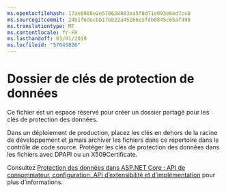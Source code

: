 ```yaml
---
ms.openlocfilehash: 17ae8088e2e570628883ea5f8d71e093e6ed7cc8
ms.sourcegitcommit: 24b1f6decbb17bb22a45166e5fdb0845c65af498
ms.translationtype: MT
ms.contentlocale: fr-FR
ms.lasthandoff: 03/01/2019
ms.locfileid: "57043026"
---
```

# <a name="data-protection-key-folder"></a>Dossier de clés de protection de données

Ce fichier est un espace réservé pour créer un dossier partagé pour les clés de protection des données.

Dans un déploiement de production, placez les clés en dehors de la racine de développement et jamais archiver les fichiers dans ce répertoire dans le contrôle de code source. Protéger les clés de protection des données dans les fichiers avec DPAPI ou un X509Certificate.

Consultez [Protection des données dans ASP.NET Core : API de consommateur, configuration, API d’extensibilité et d’implémentation](https://docs.microsoft.com/aspnet/core/security/data-protection/) pour plus d’informations.
